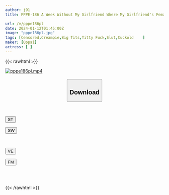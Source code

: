 ```yaml
---
author: j91
title: PPPE-186 A Week Without My Girlfriend Where My Girlfriend's Female Friend (whitening Big Breasts G Cup) Squeezed Out My Sperm With A Breastfeeding Handjob, Titty Fuck, And Pussy.

url: /v/pppe186pl
date: 2024-01-12T01:45:00Z
image: "pppe186pl.jpg"
tags: [Censored,Creampie,Big Tits,Titty Fuck,Slut,Cuckold	 ]
maker: [Oppai]
actress: [ ]
---
```



{{< rawhtml >}}

<div class="video" data-videoid="OoG34Xe8RMSZ8Lk">
    <a href="javascript:;">
        <img src="/v/pppe186pl/pppe186pl.jpg" width="WIDTH" height="HEIGHT" alt="pppe186pl.mp4" loading="lazy">
    </a>
</div>

<script type="text/javascript" src="https://j91.asia/asset/on-demand-st.js"></script>

<br>
  <link rel="stylesheet" href="https://j91.asia/asset/bs5.css">
  
  <center>
  <button class="btn btn-primary" type="button" data-bs-toggle="collapse" data-bs-target=".multi-collapse" aria-expanded="false" aria-controls="multiCollapseExample1 multiCollapseExample2"><h2>Download</h2></button></center>
</p>
<div class="row">
  <div class="col">
    <div class="collapse multi-collapse" id="multiCollapseExample1">
      <div class="card card-body">
	      	      <br>
<div class="buttons">  
<p><a href="https://streamtape.to/v/OoG34Xe8RMSZ8Lk" target="_blank"><button class="btn-hover color-3"><i class="fa fa-download"></i> ST</button></a></p>
<p><a href="https://flaswish.com/opvte5d7sjcn" target="_blank"><button class="btn-hover color-2"><i class="fa fa-download"></i> SW</button></a></p></div>
    </div>
  </div>
</div>
  <div class="col">
    <div class="collapse multi-collapse" id="multiCollapseExample2">
      <div class="card card-body">
	      <br>
<div class="buttons">
<p><a href="javascript:;" target="_blank"><button class="btn-hover color-9"><i class="fa fa-download"></i> VE</button></a></p>
<p><a href="javascript:;" target="_blank"><button class="btn-hover color-8"><i class="fa fa-download"></i> FM</button></a></p></div>
<br><br>
      </div>
    </div>
  </div>
</div>

{{< /rawhtml >}}